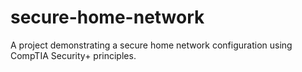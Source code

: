 # secure-home-network
A project demonstrating a secure home network configuration using CompTIA Security+ principles.
